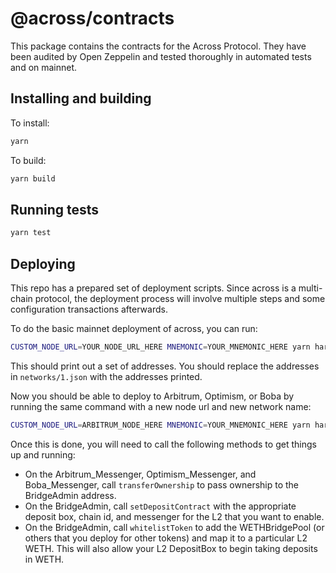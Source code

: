 # @across/contracts

This package contains the contracts for the Across Protocol. They have been audited by Open Zeppelin and tested
thoroughly in automated tests and on mainnet.

## Installing and building

To install:

```sh
yarn
```

To build:

```sh
yarn build
```

## Running tests

```sh
yarn test
```

## Deploying

This repo has a prepared set of deployment scripts. Since across is a multi-chain protocol, the deployment process will
involve multiple steps and some configuration transactions afterwards.

To do the basic mainnet deployment of across, you can run:

```sh
CUSTOM_NODE_URL=YOUR_NODE_URL_HERE MNEMONIC=YOUR_MNEMONIC_HERE yarn hardhat deploy --tags mainnet --network mainnet
```

This should print out a set of addresses. You should replace the addresses in `networks/1.json` with the addresses
printed.

Now you should be able to deploy to Arbitrum, Optimism, or Boba by running the same command with a new node url and
new network name:

```sh
CUSTOM_NODE_URL=ARBITRUM_NODE_HERE MNEMONIC=YOUR_MNEMONIC_HERE yarn hardhat deploy --tags arbitrum --network arbitrum
```

Once this is done, you will need to call the following methods to get things up and running:
- On the Arbitrum_Messenger, Optimism_Messenger, and Boba_Messenger, call `transferOwnership` to pass ownership to the
BridgeAdmin address.
- On the BridgeAdmin, call `setDepositContract` with the appropriate deposit box, chain id, and messenger for the L2
that you want to enable.
- On the BridgeAdmin, call `whitelistToken` to add the WETHBridgePool (or others that you deploy for other tokens) and
map it to a particular L2 WETH. This will also allow your L2 DepositBox to begin taking deposits in WETH. 
